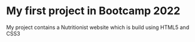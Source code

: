 <h1>My first project in Bootcamp 2022</h1>
<p>My project contains a Nutritionist website which is build using HTML5 and CSS3</p>
